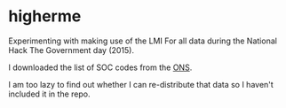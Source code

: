 # higherme

Experimenting with making use of the LMI For all data during the
National Hack The Government day (2015).

I downloaded the list of SOC codes from the
[ONS](http://www.ons.gov.uk/ons/guide-method/classifications/current-standard-classifications/soc2010/soc2010-volume-2-the-structure-and-index/index.html#3").

I am too lazy to find out whether I can re-distribute that data so I haven't included it in the repo.
